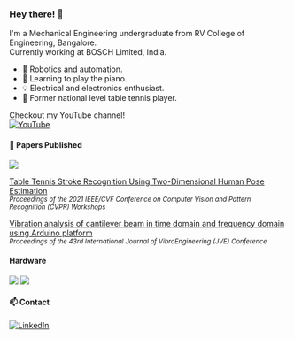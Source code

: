 ### Hey there! 👋

I'm a Mechanical Engineering undergraduate from RV College of Engineering, Bangalore. <br>
Currently working at BOSCH Limited, India.

- 🤖 Robotics and automation.
- 🎹 Learning to play the piano.
- 💡 Electrical and electronics enthusiast.
- 🏓 Former national level table tennis player.

Checkout my YouTube channel! <br>
[<img alt="YouTube" src="https://img.shields.io/badge/YouTube-FF0000?style=for-the-badge&logo=youtube&logoColor=white"/>](https://youtube.com/channel/UCsV4J1JMX4tyFoq5Jb6xYaQ)

#### 📝 Papers Published

[<img src="https://img.shields.io/badge/Research_Gate-00CCBB.svg?&style=for-the-badge&logo=ResearchGate&logoColor=white" />](https://www.researchgate.net/profile/Sucheth-Shenoy)

[Table Tennis Stroke Recognition Using Two-Dimensional Human Pose Estimation](https://openaccess.thecvf.com/content/CVPR2021W/CVSports/html/Kulkarni_Table_Tennis_Stroke_Recognition_Using_Two-Dimensional_Human_Pose_Estimation_CVPRW_2021_paper.html) <br>
<sub>*Proceedings of the 2021 IEEE/CVF Conference on Computer Vision and Pattern Recognition (CVPR) Workshops*</sub>

[Vibration analysis of cantilever beam in time domain and frequency domain using Arduino platform
](https://www.jvejournals.com/article/21144) <br>
<sub>*Proceedings of the 43rd International Journal of VibroEngineering (JVE) Conference*</sub>

#### Hardware

<img src="https://img.shields.io/badge/RASPBERRY%20PI-C51A4A.svg?&style=for-the-badge&logo=raspberry%20pi&logoColor=white" /> <img src="https://img.shields.io/badge/Arduino_IDE-00979D?style=for-the-badge&logo=arduino&logoColor=white" />

#### 📫 Contact

[<img alt="LinkedIn" src="https://img.shields.io/badge/linkedin%20-%230077B5.svg?&style=for-the-badge&logo=linkedin&logoColor=white"/>](https://www.linkedin.com/in/suchethshenoy)
<!--
**SuchethShenoy/SuchethShenoy** is a ✨ _special_ ✨ repository because its `README.md` (this file) appears on your GitHub profile.

Here are some ideas to get you started:

- 🔭 I’m currently working on ...
- 🌱 I’m currently learning ...
- 👯 I’m looking to collaborate on ...
- 🤔 I’m looking for help with ...
- 💬 Ask me about ...
- 📫 How to reach me: ...
- 😄 Pronouns: ...
- ⚡ Fun fact: ...
-->

